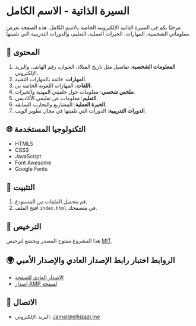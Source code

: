 # السيرة الذاتية - الاسم الكامل

مرحبًا بكم في السيرة الذاتية الإلكترونية الخاصة بالاسم الكامل. هذه الصفحة تعرض معلوماتي الشخصية، المهارات، الخبرات العملية، التعليم، والدورات التدريبية التي تلقيتها.

## 📜 المحتوى

1. **المعلومات الشخصية**: تفاصيل مثل تاريخ الميلاد، العنوان، رقم الهاتف، والبريد الإلكتروني.
2. **المهارات**: قائمة بالمهارات التقنية.
3. **اللغات**: المهارات اللغوية الخاصة بي.
4. **ملخص شخصي**: معلومات حول خلفيتي المهنية والخبرات.
5. **التعليم**: معلومات عن تعليمي الأكاديمي.
6. **الخبرة العملية**: المشاريع والتجارب السابقة.
7. **الدورات التدريبية**: الدورات التي تلقيتها في مجال تطوير الويب.

## 🌐 التكنولوجيا المستخدمة

- HTML5
- CSS3
- JavaScript
- Font Awesome
- Google Fonts

## 🔧 التثبيت

1. قم بتحميل الملفات من المستودع.
2. افتح الملف `index.html` في متصفحك.

## 📄 الترخيص

هذا المشروع مفتوح المصدر ويخضع لترخيص [MIT](https://opensource.org/licenses/MIT).

## 🌍 الروابط اختبار رابط الإصدار العادي والإصدار الأمبي

- [الاصدار العادي للصفحة]([https://www.example.com](https://siwanexyz.github.io/Bio-test/))
- [اصدار AMP لصفحة]([https://github.com/username](https://siwanexyz.github.io/Bio-test/?amp=1))

## 📧 الاتصال

- البريد الإلكتروني: Jamal@elhizazi.me

